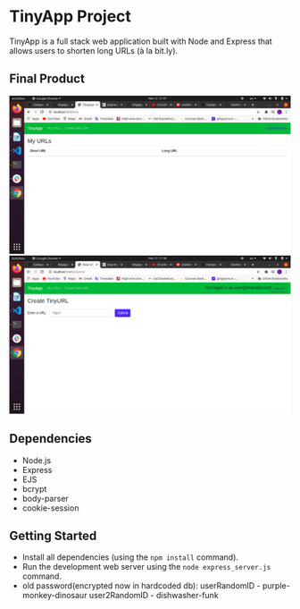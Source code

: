 # TinyApp Project

TinyApp is a full stack web application built with Node and Express that allows users to shorten long URLs (à la bit.ly).

## Final Product

!["urls"](https://github.com/LidiyaLU/tinyapp/blob/master/docs/urls.png)
!["create_new_url"](https://github.com/LidiyaLU/tinyapp/blob/master/docs/create_new_url.png)

## Dependencies

- Node.js
- Express
- EJS
- bcrypt
- body-parser
- cookie-session

## Getting Started

- Install all dependencies (using the `npm install` command).
- Run the development web server using the `node express_server.js` command.
- old password(encrypted now in hardcoded db): userRandomID - purple-monkey-dinosaur
                 user2RandomID - dishwasher-funk